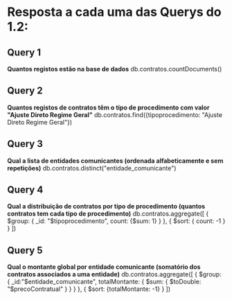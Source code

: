 # Resposta a cada uma das Querys do 1.2:

## Query 1
**Quantos registos estão na base de dados**
    db.contratos.countDocuments()

## Query 2
**Quantos registos de contratos têm o tipo de procedimento com valor "Ajuste Direto Regime Geral"**
    db.contratos.find({tipoprocedimento: "Ajuste Direto Regime Geral"})

## Query 3
**Qual a lista de entidades comunicantes (ordenada alfabeticamente e sem repetições)**
    db.contratos.distinct("entidade_comunicante")

## Query 4
**Qual a distribuição de contratos por tipo de procedimento (quantos contratos tem cada tipo de procedimento)**
    db.contratos.aggregate([
        {
            $group: {
                _id: "$tipoprocedimento",
                count: {$sum: 1}
            }
        },
        {
            $sort: {
                count: -1
            }
        }
    ])

## Query 5
**Qual o montante global por entidade comunicante (somatório dos contratos associados a uma entidade)**
    db.contratos.aggregate([
        {
            $group: {
                _id:"$entidade_comunicante",
                totalMontante: {
                    $sum: {
                        $toDouble: "$precoContratual"
                        }
                    }
                }
        },
        {
                            $sort: {totalMontante: -1}
        }
    ])
